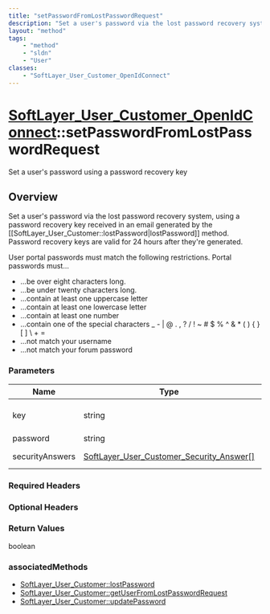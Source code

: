 ```yaml
---
title: "setPasswordFromLostPasswordRequest"
description: "Set a user's password via the lost password recovery system, using a password recovery key received in an email generate... "
layout: "method"
tags:
    - "method"
    - "sldn"
    - "User"
classes:
    - "SoftLayer_User_Customer_OpenIdConnect"
---
```

# [SoftLayer_User_Customer_OpenIdConnect](/reference/services/SoftLayer_User_Customer_OpenIdConnect)::setPasswordFromLostPasswordRequest

Set a user's password using a password recovery key


## Overview 
Set a user's password via the lost password recovery system, using a password recovery key received in an email generated by the [[SoftLayer_User_Customer::lostPassword|lostPassword]] method. Password recovery keys are valid for 24 hours after they're generated. 

User portal passwords must match the following restrictions. Portal passwords must... 
* ...be over eight characters long.
* ...be under twenty characters long.
* ...contain at least one uppercase letter
* ...contain at least one lowercase letter
* ...contain at least one number
* ...contain one of the special characters _ - | @ . , ? / ! ~ # $ % ^ & * ( ) { } [ ] \ + =
* ...not match your username
* ...not match your forum password

### Parameters 
|Name | Type | Description |
| --- | --- | --- |
|key| string| A password recovery hash key retrieved from an email sent by the [[SoftLayer_User_Customer::lostPassword|lostPassword]] method.|
|password| string| The user's new password.|
|securityAnswers| <a href='/reference/datatypes/SoftLayer_User_Customer_Security_Answer'>SoftLayer_User_Customer_Security_Answer[] </a>| A collection of security questions and their answers.|


### Required Headers

### Optional Headers

### Return Values
boolean


### associatedMethods

*  [SoftLayer_User_Customer::lostPassword](/reference/services/SoftLayer_User_Customer/lostPassword )
*  [SoftLayer_User_Customer::getUserFromLostPasswordRequest](/reference/services/SoftLayer_User_Customer/getUserFromLostPasswordRequest )
*  [SoftLayer_User_Customer::updatePassword](/reference/services/SoftLayer_User_Customer/updatePassword )

